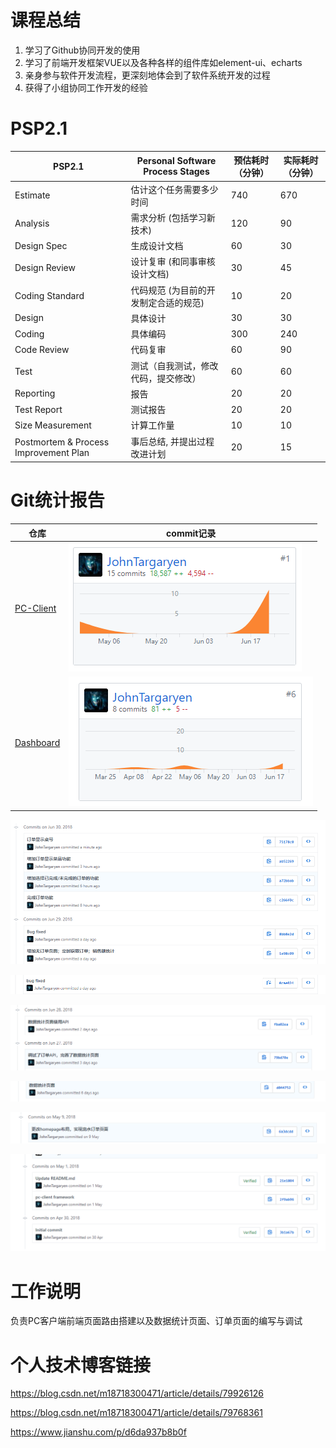 # 课程总结
1. 学习了Github协同开发的使用
2. 学习了前端开发框架VUE以及各种各样的组件库如element-ui、echarts
3. 亲身参与软件开发流程，更深刻地体会到了软件系统开发的过程
4. 获得了小组协同工作开发的经验

# PSP2.1
PSP2.1 | Personal Software Process Stages | 预估耗时（分钟）| 实际耗时（分钟）
---- | --- | --- | --- |
Estimate |  估计这个任务需要多少时间 | 740 | 670 |
Analysis | 需求分析 (包括学习新技术) | 120 | 90 |
Design Spec | 生成设计文档 | 60 | 30 |
Design Review | 设计复审 (和同事审核设计文档) | 30 | 45 |
Coding Standard | 代码规范 (为目前的开发制定合适的规范) | 10 | 20 |
Design | 具体设计 | 30 | 30 |
Coding | 具体编码 | 300 | 240 |
Code Review | 代码复审 | 60 | 90 |
Test | 测试（自我测试，修改代码，提交修改） | 60 | 60 |
Reporting | 报告 | 20 | 20 |
Test Report | 测试报告 | 20 | 20 |
Size Measurement | 计算工作量 | 10 | 10 |
Postmortem & Process Improvement Plan | 事后总结, 并提出过程改进计划 | 20 | 15 |

# Git统计报告

| 仓库                                                      | commit记录                                    |
| --------------------------------------------------------- | --------------------------------------------- |
| [PC-Client](https://github.com/Zhidan-System/PC-Client)   | ![PC-Client](15331237-assets/7.PNG)   |
| [Dashboard](https://github.com/Zhidan-System/Dashboard)   | ![Dashboard](15331237-assets/dashboard.PNG)   |

![](15331237-assets/1.PNG)

![](15331237-assets/2.PNG)


![](15331237-assets/3.PNG)

![](15331237-assets/4.PNG)

![](15331237-assets/5.PNG)

![](15331237-assets/6.PNG)



# 工作说明
负责PC客户端前端页面路由搭建以及数据统计页面、订单页面的编写与调试

# 个人技术博客链接
https://blog.csdn.net/m18718300471/article/details/79926126

https://blog.csdn.net/m18718300471/article/details/79768361

https://www.jianshu.com/p/d6da937b8b0f
